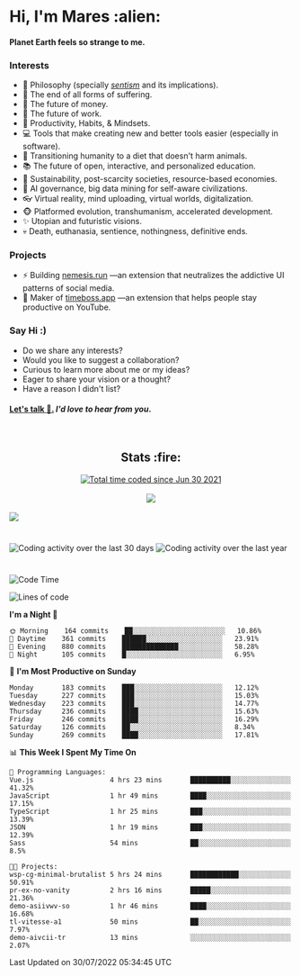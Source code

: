 <h1>Hi, I'm Mares :alien:</h1>

#### Planet Earth feels so strange to me.

### **Interests**

- 🌊 Philosophy (specially [_sentism_][sentismmedium] and its implications).
- 🎯 The end of all forms of suffering.
- 💸 The future of money.
- 💼 The future of work.
- 🧠 Productivity, Habits, & Mindsets.
- 💻 Tools that make creating new and better tools easier (especially in software).
- 🥗 Transitioning humanity to a diet that doesn't harm animals.
- 📚 The future of open, interactive, and personalized education.
- 🌱 Sustainability, post-scarcity societies, resource-based economies.
- 🤖 AI governance, big data mining for self-aware civilizations.
- 👓 Virtual reality, mind uploading, virtual worlds, digitalization.
- 🐵 Platformed evolution, transhumanism, accelerated development.
- ✨ Utopian and futuristic visions.
- 💀 Death, euthanasia, sentience, nothingness, definitive ends.


### **Projects**

- ⚡ Building [nemesis.run](https://chrome.google.com/webstore/detail/nemesis-%E2%80%93-humane-design-f/blfbbifgjgikekfochleknjcopefifgo?hl=en) —an extension that neutralizes the addictive UI patterns of social media.
- 💎 Maker of [timeboss.app](https://timeboss.app) —an extension that helps people stay productive on YouTube.


### **Say Hi :)**

- Do we share any interests?
- Would you like to suggest a collaboration?
- Curious to learn more about me or my ideas?
- Eager to share your vision or a thought?
- Have a reason I didn't list?

#### [Let's talk :wave:.](mailto:mareszhar@gmail.com) _I'd love to hear from you_.

[sentismmedium]: https://medium.com/@mareszhar/born-a-prisoner-a-reflection-about-life-its-struggles-and-a-plan-to-escape-d8566ce9b026

<br>

<h2 align="center">Stats :fire:</h2>

<div align="center">
  <a href="https://wakatime.com/@cfdc0e0d-4860-4b62-9ff0-cb659185525e">
    <img src="https://wakatime.com/badge/user/cfdc0e0d-4860-4b62-9ff0-cb659185525e.svg" alt="Total time coded since Jun 30 2021" />
  </a>
</div>

<br>

<!-- 
Add or remove this: 
&dates=B1AAB3FF 
...or this...
&date_format=M%20j%5B%2C%20Y%5D
from the *streak stats URL below* if they get bugged and aren't updating: 
-->

<div align="center">
  <img src="https://github-readme-streak-stats.herokuapp.com?user=mareszhar&theme=black-ice&hide_border=true&stroke=FFFFFF15&ring=DF8FFE&fire=DF8FFE&currStreakLabel=DF8FFE&background=1A232A&currStreakNum=86FFAB&dates=B1AAB3FF&date_format=M%20j%5B%2C%20Y%5D">
</div>

<br>

<img src="https://activity-graph.herokuapp.com/graph?username=mareszhar&theme=nord&bg_color=00000000&color=979797&line=DF8FFE&point=00000000&area=true&hide_border=true">

<br>

<h1></h1>

<img src="https://wakatime.com/share/@mares/5df0ff02-9c79-41b4-b540-51dc9c65a57b.svg" alt="Coding activity over the last 30 days" />
<img src="https://wakatime.com/share/@mares/ea89ba71-f374-40af-930c-e0655909fe37.svg" alt="Coding activity over the last year" />

<h1></h1>

<!--START_SECTION:waka-->
![Code Time](http://img.shields.io/badge/Code%20Time-552%20hrs%2038%20mins-blue)

![Lines of code](https://img.shields.io/badge/From%20Hello%20World%20I%27ve%20Written-148%20Thousand%20lines%20of%20code-blue)

**I'm a Night 🦉** 

```text
🌞 Morning    164 commits    ██░░░░░░░░░░░░░░░░░░░░░░░   10.86% 
🌆 Daytime    361 commits    ██████░░░░░░░░░░░░░░░░░░░   23.91% 
🌃 Evening    880 commits    ██████████████░░░░░░░░░░░   58.28% 
🌙 Night      105 commits    █░░░░░░░░░░░░░░░░░░░░░░░░   6.95%

```
📅 **I'm Most Productive on Sunday** 

```text
Monday       183 commits    ███░░░░░░░░░░░░░░░░░░░░░░   12.12% 
Tuesday      227 commits    ███░░░░░░░░░░░░░░░░░░░░░░   15.03% 
Wednesday    223 commits    ███░░░░░░░░░░░░░░░░░░░░░░   14.77% 
Thursday     236 commits    ████░░░░░░░░░░░░░░░░░░░░░   15.63% 
Friday       246 commits    ████░░░░░░░░░░░░░░░░░░░░░   16.29% 
Saturday     126 commits    ██░░░░░░░░░░░░░░░░░░░░░░░   8.34% 
Sunday       269 commits    ████░░░░░░░░░░░░░░░░░░░░░   17.81%

```


📊 **This Week I Spent My Time On** 

```text
💬 Programming Languages: 
Vue.js                   4 hrs 23 mins       ██████████░░░░░░░░░░░░░░░   41.32% 
JavaScript               1 hr 49 mins        ████░░░░░░░░░░░░░░░░░░░░░   17.15% 
TypeScript               1 hr 25 mins        ███░░░░░░░░░░░░░░░░░░░░░░   13.39% 
JSON                     1 hr 19 mins        ███░░░░░░░░░░░░░░░░░░░░░░   12.39% 
Sass                     54 mins             ██░░░░░░░░░░░░░░░░░░░░░░░   8.5%

🐱‍💻 Projects: 
wsp-cg-minimal-brutalist 5 hrs 24 mins       ████████████░░░░░░░░░░░░░   50.91% 
pr-ex-no-vanity          2 hrs 16 mins       █████░░░░░░░░░░░░░░░░░░░░   21.36% 
demo-asiivwv-so          1 hr 46 mins        ████░░░░░░░░░░░░░░░░░░░░░   16.68% 
tl-vitesse-a1            50 mins             ██░░░░░░░░░░░░░░░░░░░░░░░   7.97% 
demo-aivcii-tr           13 mins             ░░░░░░░░░░░░░░░░░░░░░░░░░   2.07%

```


 Last Updated on 30/07/2022 05:34:45 UTC
<!--END_SECTION:waka-->
